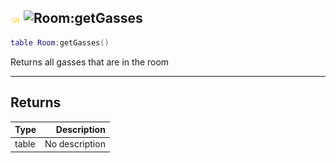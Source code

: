 ## ![shared](../../.gitbook/assets/shared.png) ![Room](./readme/room "mention"):getGasses

```lua
table Room:getGasses()
```

Returns all gasses that are in the room

------
## Returns

| Type   | Description |
| ------ | ----------: |
| table | No description |

